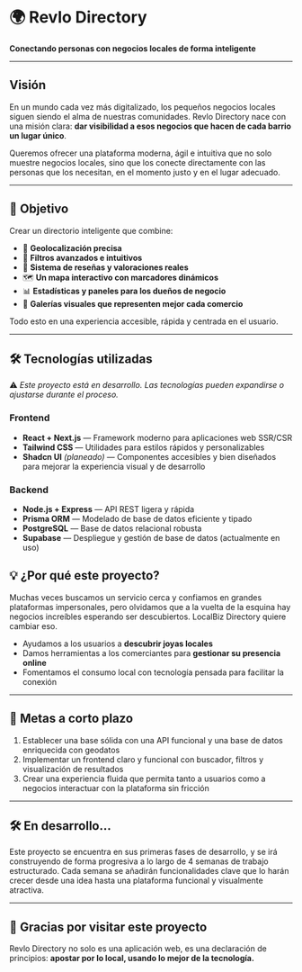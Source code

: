 # 🌍 Revlo Directory

**Conectando personas con negocios locales de forma inteligente**

---

## Visión

En un mundo cada vez más digitalizado, los pequeños negocios locales siguen siendo el alma de nuestras comunidades. Revlo Directory nace con una misión clara: **dar visibilidad a esos negocios que hacen de cada barrio un lugar único**.

Queremos ofrecer una plataforma moderna, ágil e intuitiva que no solo muestre negocios locales, sino que los conecte directamente con las personas que los necesitan, en el momento justo y en el lugar adecuado.

---

## 🎯 Objetivo

Crear un directorio inteligente que combine:

- 📍 **Geolocalización precisa**  
- 🧠 **Filtros avanzados e intuitivos**
- 💬 **Sistema de reseñas y valoraciones reales**
- 🗺️ **Un mapa interactivo con marcadores dinámicos**
- 📊 **Estadísticas y paneles para los dueños de negocio**
- 📸 **Galerías visuales que representen mejor cada comercio**

Todo esto en una experiencia accesible, rápida y centrada en el usuario.

---

## 🛠️ Tecnologías utilizadas

⚠️ *Este proyecto está en desarrollo. Las tecnologías pueden expandirse o ajustarse durante el proceso.*

### Frontend
- **React + Next.js** — Framework moderno para aplicaciones web SSR/CSR
- **Tailwind CSS** — Utilidades para estilos rápidos y personalizables
- **Shadcn UI** *(planeado)* — Componentes accesibles y bien diseñados para mejorar la experiencia visual y de desarrollo

### Backend
- **Node.js + Express** — API REST ligera y rápida
- **Prisma ORM** — Modelado de base de datos eficiente y tipado
- **PostgreSQL** — Base de datos relacional robusta
- **Supabase** — Despliegue y gestión de base de datos (actualmente en uso)
## 💡 ¿Por qué este proyecto?

Muchas veces buscamos un servicio cerca y confiamos en grandes plataformas impersonales, pero olvidamos que a la vuelta de la esquina hay negocios increíbles esperando ser descubiertos. LocalBiz Directory quiere cambiar eso.

- Ayudamos a los usuarios a **descubrir joyas locales**
- Damos herramientas a los comerciantes para **gestionar su presencia online**
- Fomentamos el consumo local con tecnología pensada para facilitar la conexión

---

## 📆 Metas a corto plazo

1. Establecer una base sólida con una API funcional y una base de datos enriquecida con geodatos  
2. Implementar un frontend claro y funcional con buscador, filtros y visualización de resultados  
3. Crear una experiencia fluida que permita tanto a usuarios como a negocios interactuar con la plataforma sin fricción

---

## 🛠️ En desarrollo...

Este proyecto se encuentra en sus primeras fases de desarrollo, y se irá construyendo de forma progresiva a lo largo de 4 semanas de trabajo estructurado. Cada semana se añadirán funcionalidades clave que lo harán crecer desde una idea hasta una plataforma funcional y visualmente atractiva.

---

## 🙌 Gracias por visitar este proyecto

Revlo Directory no solo es una aplicación web, es una declaración de principios: **apostar por lo local, usando lo mejor de la tecnología.**

